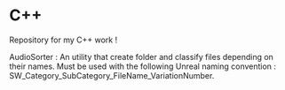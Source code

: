 # C++
Repository for my C++ work !

AudioSorter : An utility that create folder and classify files depending on their names. Must be used with the following Unreal naming convention : SW_Category_SubCategory_FileName_VariationNumber. 
